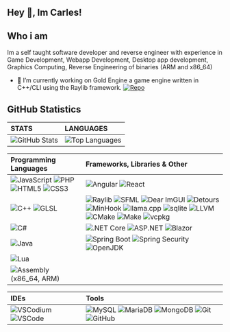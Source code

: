 ## Hey 👋, Im Carles!

## Who i am
Im a self taught software developer and reverse engineer with experience in Game Development, Webapp Development, Desktop app development, Graphics Computing, Reverse Engineering of binaries (ARM and x86_64)

- 🔭 I’m currently working on Gold Engine a game engine written in C++/CLI using the Raylib framework.
[![Repo](https://github-readme-stats.vercel.app/api/pin/?username=carlesgarceran&repo=goldengine&theme=tokyonight)](https://github.com/carlesgarceran/goldengine)


## GitHub Statistics

|   STATS    |   LANGUAGES    |
|:-----------|:---------------|
| ![GitHub Stats](https://github-readme-stats.vercel.app/api?username=CarlesGarceran&show_icons=true&theme=tokyonight) | ![Top Languages](https://github-readme-stats.vercel.app/api/top-langs/?username=CarlesGarceran&layout=pie&theme=tokyonight) |


|    Programming Languages   |   Frameworks, Libraries & Other    |
|:----------------------------|:----------------------------------|
| ![JavaScript](https://img.shields.io/badge/-JavaScript-F7DF1E?style=for-the-badge&logo=javascript&logoColor=black) ![PHP](https://img.shields.io/badge/-PHP-777BB4?style=for-the-badge&logo=php&logoColor=white) ![HTML5](https://img.shields.io/badge/-HTML5-E34F26?style=for-the-badge&logo=html5&logoColor=white) ![CSS3](https://img.shields.io/badge/-CSS3-1572B6?style=for-the-badge&logo=css3&logoColor=white) | ![Angular](https://img.shields.io/badge/Angular-BF2E85?style=for-the-badge&logo=angular&logoColor=white) ![React](https://img.shields.io/badge/React-09AAE3?style=for-the-badge&logo=react&logoColor=white)
|  ![C++](https://img.shields.io/badge/C++-07A6E0?style=for-the-badge&logo=cplusplus&logoColor=white) ![GLSL](https://img.shields.io/badge/GLSL-005FA1?style=for-the-badge&logo=opengl&logoColor=white) | ![Raylib](https://img.shields.io/badge/Raylib-000000?style=for-the-badge&logo=raylib&logoColor=white) ![SFML](https://img.shields.io/badge/SFML-2DA813?style=for-the-badge&logo=SFML&logoColor=white) ![Dear ImGUI](https://img.shields.io/badge/Dear's_ImGui-000000?style=for-the-badge&logo=framework&logoColor=white) ![Detours](https://img.shields.io/badge/Detours-000000?style=for-the-badge&logo=framework&logoColor=white) ![MinHook](https://img.shields.io/badge/MinHook-000000?style=for-the-badge&logo=framework&logoColor=white) ![llama.cpp](https://img.shields.io/badge/llama.cpp-000000?style=for-the-badge&logo=ollama&logoColor=white) ![sqlite](https://img.shields.io/badge/SQLite-003B57?style=for-the-badge&logo=sqlite&logoColor=white) ![LLVM](https://img.shields.io/badge/LLVM-262D3A?style=for-the-badge&logo=llvm&logoColor=white) ![CMake](https://img.shields.io/badge/CMake-064F8C?style=for-the-badge&logo=cmake&logoColor=white) ![Make](https://img.shields.io/badge/Make-6D00CC?style=for-the-badge&logo=make&logoColor=white) ![vcpkg](https://img.shields.io/badge/VCPKG-003B57?style=for-the-badge&logo=&logoColor=white)
|  ![C#](https://img.shields.io/badge/-C%23-239120?style=for-the-badge&logo=.net&logoColor=white) | ![.NET Core](https://img.shields.io/badge/.NET_Core-420782?style=for-the-badge&logo=.net&logoColor=white) ![ASP.NET](https://img.shields.io/badge/ASP.NET-420782?style=for-the-badge&logo=.net&logoColor=white) ![Blazor](https://img.shields.io/badge/Blazor-420782?style=for-the-badge&logo=blazor&logoColor=white)
|  ![Java](https://img.shields.io/badge/-Java-239120?style=for-the-badge&logo=coffeescript&logoColor=white) | ![Spring Boot](https://img.shields.io/badge/Spring_Boot-6DB33F?style=for-the-badge&logo=springboot&logoColor=white) ![Spring Security](https://img.shields.io/badge/Spring_Security-6DB33F?style=for-the-badge&logo=springsecurity&logoColor=white) ![OpenJDK](https://img.shields.io/badge/OpenJDK-000000?style=for-the-badge&logo=openjdk&logoColor=white) 
|  ![Lua](https://img.shields.io/badge/Lua-0B1078?style=for-the-badge&logo=lua&logoColor=white)
|  ![Assembly (x86_64, ARM)](https://img.shields.io/badge/Assembly_(x86__64,_ARM)-654FF0?style=for-the-badge&logo=webassembly&logoColor=white) | | | ![IDA](https://img.shields.io/badge/IDA_(The_Interactive_Disassembler)-654FF0?style=for-the-badge&logo=webassembly&logoColor=white) |

|   IDEs   |   Tools   |
|:----------|:-----------|
| ![VSCodium](https://img.shields.io/badge/-VSCodium-2F80ED?style=for-the-badge&logo=vscodium&logoColor=white) ![VSCode](https://img.shields.io/badge/-Visual_Studio_Code-2F80ED?style=for-the-badge&logo=vscodium&logoColor=white) | ![MySQL](https://img.shields.io/badge/-MySQL-4479A1?style=for-the-badge&logo=mysql&logoColor=white) ![MariaDB](https://img.shields.io/badge/-MariaDB-003545?style=for-the-badge&logo=mariadb&logoColor=white) ![MongoDB](https://img.shields.io/badge/-MongoDB-47A248?style=for-the-badge&logo=mongodb&logoColor=white) ![Git](https://img.shields.io/badge/-Git-F05032?style=for-the-badge&logo=git&logoColor=white) ![GitHub](https://img.shields.io/badge/-GitHub-181717?style=for-the-badge&logo=github&logoColor=white)

<!--
**CarlesGarceran/CarlesGarceran** is a ✨ _special_ ✨ repository because its `README.md` (this file) appears on your GitHub profile.

Here are some ideas to get you started:

[!Virtualbox](https://img.shields.io/badge/-VM_VirtualBox-0095D5?style=flat-square&logo=virtualbox&logoColor=white) [!vmware](https://img.shields.io/badge/VMWare-0095D5?style=flat-square&logo=vmware&logoColor=white) [!Neovim](https://img.shields.io/badge/Neovim-0095D5?style=flat-square&logo=neovim&logoColor=white) [!Vim](https://img.shields.io/badge/Vim-0095D5?style=flat-square&logo=vim&logoColor=white)

- 🌱 I’m currently learning ...
- 👯 I’m looking to collaborate on ...
- 🤔 I’m looking for help with ...
- 💬 Ask me about ...
- 📫 How to reach me: ...
- 😄 Pronouns: ...
- ⚡ Fun fact: ...
-->
